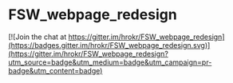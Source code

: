 # FSW_webpage_redesign

[![Join the chat at https://gitter.im/hrokr/FSW_webpage_redesign](https://badges.gitter.im/hrokr/FSW_webpage_redesign.svg)](https://gitter.im/hrokr/FSW_webpage_redesign?utm_source=badge&utm_medium=badge&utm_campaign=pr-badge&utm_content=badge)